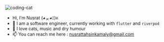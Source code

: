 ![coding-cat](https://user-images.githubusercontent.com/66454964/174484002-30687fa7-b429-49ce-a08e-4fec77c39608.gif)

- Hi, I’m Nusrat (◕ᆽ◕ﾐ)ฅ
- 👀 I am a software engineer, currently working with `flutter` and `riverpod` 
- 💞️ I love cats, music and dry humour
- 📫 You can reach me here : nusrattahsinkamaly@gmail.com

<!---
promitee-k/promitee-k is a ✨ special ✨ repository because its `README.md` (this file) appears on your GitHub profile.
You can click the Preview link to take a look at your changes.
--->
